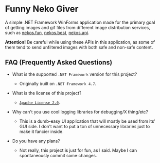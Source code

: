 # Funny Neko Giver
A simple .NET Framework WinForms application made for the primary goal of getting images and gif files from different image distribution services, such as [nekos.fun](https://www.nekos.fun), [nekos.best](https://nekos.best), [nekos.api](https://nekosapi.com).

**Attention!** Be careful while using these APIs in this application, as some of them tend to send unfiltered images with both safe and non-safe content.

## FAQ (Frequently Asked Questions)
- What is the supported `.NET Framework` version for this project?
  - Originally built on `.NET Framework 4.7`.

- What is the license of this project?
  - [`Apache License 2.0`](https://github.com/WaterfallFlower/funny_neko_giver/blob/master/LICENSE).
 
- Why can't you use cool logging libraries for debugging/X thing/etc?
  - This is a dumb-easy UI application that will mostly be used from its' GUI side. I don't want to put a ton of unnecessary libraries just to make it fancier inside.

- Do you have any plans?
  - Not really, this project is just for fun, as I said. Maybe I can spontaneously commit some changes.
